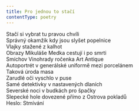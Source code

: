 ```yaml
---
title: Pro jednou to stačí
contentType: poetry
---
```


<section>

Stačí si vybrat tu pravou chvíli  
Správný okamžik kdy jsou slyšet popelnice  
Vlajky stažené z kalhot  
Obrazy Mikuláše Medka cestují i po smrti  
Smíchov Vinohrady ročenka Art Antique  
Autoportrét v generálské uniformě mezi porcelánem  
Taková úroda masa  
Zarudlé oči vyschlo v puse  
Samé detektivky v nastavených dlaních  
Severské noci v budkách pro špačky  
Slepecké hole dovezené přímo z Ostrova pokladů  
Heslo: Stmívání

</section>

